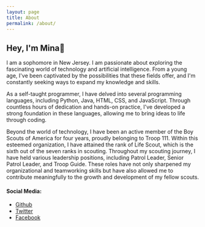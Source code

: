 ```yaml
---
layout: page
title: About
permalink: /about/
---
```


## Hey, I'm Mina👋

I am a sophomore in New Jersey. I am passionate about exploring the fascinating world of technology and artificial intelligence. From a young age, I've been captivated by the possibilities that these fields offer, and I'm constantly seeking ways to expand my knowledge and skills.

As a self-taught programmer, I have delved into several programming languages, including Python, Java, HTML, CSS, and JavaScript. Through countless hours of dedication and hands-on practice, I've developed a strong foundation in these languages, allowing me to bring ideas to life through coding.

Beyond the world of technology, I have been an active member of the Boy Scouts of America for four years, proudly belonging to Troop 111. Within this esteemed organization, I have attained the rank of Life Scout, which is the sixth out of the seven ranks in scouting. Throughout my scouting journey, I have held various leadership positions, including Patrol Leader, Senior Patrol Leader, and Troop Guide. These roles have not only sharpened my organizational and teamworking skills but have also allowed me to contribute meaningfully to the growth and development of my fellow scouts.

#### Social Media:
- <a href="https://github.com/MinaGirgis2000">Github</a>
- <a href="https://twitter.com/minagirgis1231">Twitter</a>
- <a href="https://www.facebook.com/mina.hany.5458498">Facebook</a>
